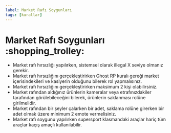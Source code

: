 ```yaml
---
label: Market Rafı Soygunları
tags: [kurallar]
---
```


# Market Rafı Soygunları :shopping_trolley:

- Market rafı hırsızlığı yapılırken, sistemsel olarak illegal X seviye olmanız gerekir.
- Market rafı hırsızlığını gerçekleştirirken Ghost RP kuralı gereği market içerisindekileri ve kasiyerin olduğunu bilerek rol yapmalısınız.
- Market rafı hırsızlığını gerçekleştirirken maksimum 2 kişi olabilirsiniz.
- Market rafından aldığınız ürünlerin kameralar veya etrafınızdakiler tarafından görülebileceğini bilerek, ürünlerin saklanması rolüne girilmelidir.
- Market rafından bir şeyler çalarken bir adet, saklama rolüne girerken bir adet olmak üzere minimum 2 emote vermelisiniz.
- Market rafı soygunu yapılırken supersport klasmandaki araçlar hariç tüm araçlar kaçış amaçlı kullanılabilir.